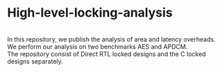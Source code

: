 # High-level-locking-analysis
<br>
In this repository, we publish the analysis of area and latency overheads. We perform our analysis on two benchmarks AES and APDCM.
<br>
The repository consist of Direct RTL locked designs and the C locked designs separately.
